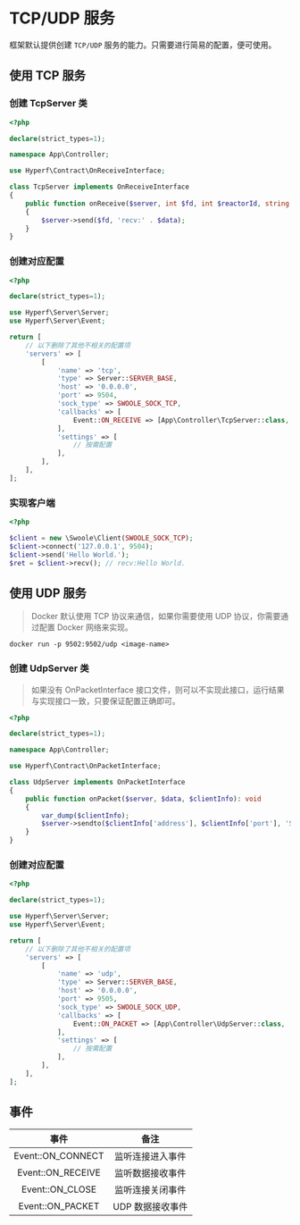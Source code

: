 # TCP/UDP 服务

框架默认提供创建 `TCP/UDP` 服务的能力。只需要进行简易的配置，便可使用。

## 使用 TCP 服务

### 创建 TcpServer 类

```php
<?php

declare(strict_types=1);

namespace App\Controller;

use Hyperf\Contract\OnReceiveInterface;

class TcpServer implements OnReceiveInterface
{
    public function onReceive($server, int $fd, int $reactorId, string $data): void
    {
        $server->send($fd, 'recv:' . $data);
    }
}

```

### 创建对应配置

```php
<?php

declare(strict_types=1);

use Hyperf\Server\Server;
use Hyperf\Server\Event;

return [
    // 以下删除了其他不相关的配置项
    'servers' => [
        [
            'name' => 'tcp',
            'type' => Server::SERVER_BASE,
            'host' => '0.0.0.0',
            'port' => 9504,
            'sock_type' => SWOOLE_SOCK_TCP,
            'callbacks' => [
                Event::ON_RECEIVE => [App\Controller\TcpServer::class, 'onReceive'],
            ],
            'settings' => [
                // 按需配置
            ],
        ],
    ],
];

```

### 实现客户端

```php
<?php

$client = new \Swoole\Client(SWOOLE_SOCK_TCP);
$client->connect('127.0.0.1', 9504);
$client->send('Hello World.');
$ret = $client->recv(); // recv:Hello World.
```

## 使用 UDP 服务
> Docker 默认使用 TCP 协议来通信，如果你需要使用 UDP 协议，你需要通过配置 Docker 网络来实现。  
```shell
docker run -p 9502:9502/udp <image-name>
```

### 创建 UdpServer 类

> 如果没有 OnPacketInterface 接口文件，则可以不实现此接口，运行结果与实现接口一致，只要保证配置正确即可。

```php
<?php

declare(strict_types=1);

namespace App\Controller;

use Hyperf\Contract\OnPacketInterface;

class UdpServer implements OnPacketInterface
{
    public function onPacket($server, $data, $clientInfo): void
    {
        var_dump($clientInfo);
        $server->sendto($clientInfo['address'], $clientInfo['port'], 'Server：' . $data);
    }
}

```

### 创建对应配置

```php
<?php

declare(strict_types=1);

use Hyperf\Server\Server;
use Hyperf\Server\Event;

return [
    // 以下删除了其他不相关的配置项
    'servers' => [
        [
            'name' => 'udp',
            'type' => Server::SERVER_BASE,
            'host' => '0.0.0.0',
            'port' => 9505,
            'sock_type' => SWOOLE_SOCK_UDP,
            'callbacks' => [
                Event::ON_PACKET => [App\Controller\UdpServer::class, 'onPacket'],
            ],
            'settings' => [
                // 按需配置
            ],
        ],
    ],
];

```

## 事件

|       事件        |       备注       |
| :---------------: | :--------------: |
| Event::ON_CONNECT | 监听连接进入事件 |
| Event::ON_RECEIVE | 监听数据接收事件 |
|  Event::ON_CLOSE  | 监听连接关闭事件 |
| Event::ON_PACKET  | UDP 数据接收事件 |

